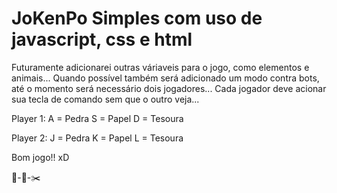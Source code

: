 # JoKenPo Simples com uso de javascript, css e html

Futuramente adicionarei outras váriaveis para o jogo, como elementos e animais...
Quando possível também será adicionado um modo contra bots, até o momento será necessário dois jogadores...
Cada jogador deve acionar sua tecla de comando sem que o outro veja...

Player 1:
A = Pedra
S = Papel
D = Tesoura

Player 2:
J = Pedra
K = Papel
L = Tesoura

Bom jogo!! xD

🗿-📃-✂️
